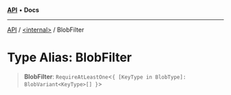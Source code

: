[**API**](../../README.md) • **Docs**

***

[API](../../README.md) / [\<internal\>](../README.md) / BlobFilter

# Type Alias: BlobFilter

> **BlobFilter**: `RequireAtLeastOne`\<`{ [KeyType in BlobType]: BlobVariant<KeyType>[] }`\>
